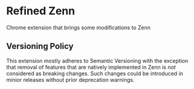 # Refined Zenn

Chrome extension that brings some modifications to Zenn

## Versioning Policy

This extension mostly adheres to Semantic Versioning with the exception that removal of
features that are natively implemented in Zenn is _not_ considered as breaking changes.
Such changes could be introduced in minior releases without prior deprecation warnings.
